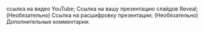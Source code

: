 ссылка на видео YouTube;
Ссылка на вашу презентацию слайдов Reveal;
(Необязательно) Ссылка на расшифровку презентации;
(Необязательно) Дополнительные комментарии.